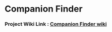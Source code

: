 # Companion Finder
 
### Project Wiki Link :  [Companion Finder wiki]('https://github.com/jingjinjessica/CSTP-2204-GroupProject/wiki')
